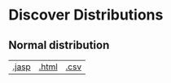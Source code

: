#  Discover Distributions 



## Normal distribution 
|  |  |  |
|---|---|---|
|[.jasp](https://github.com/jasp-stats/jasp-data-library/raw/main/Normal%20distribution/Normal%20distribution.jasp) | [.html](https://htmlpreview.github.io/?https://github.com/jasp-stats/jasp-data-library/blob/main/Normal%20distribution/Normal_distribution.html) | [.csv](https://raw.githubusercontent.com/jasp-stats/jasp-data-library/main/Distributions/Distributions.csv)|